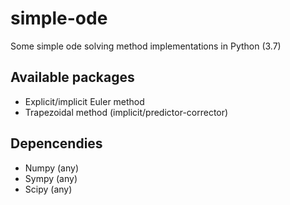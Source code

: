 # simple-ode
Some simple ode solving method implementations in Python (3.7)

## Available packages
- Explicit/implicit Euler method
- Trapezoidal method (implicit/predictor-corrector)

## Depencendies
- Numpy (any)
- Sympy (any)
- Scipy (any)
